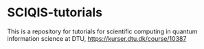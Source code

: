 # SCIQIS-tutorials
This is a repository for tutorials for scientific computing in quantum information science at DTU, https://kurser.dtu.dk/course/10387
